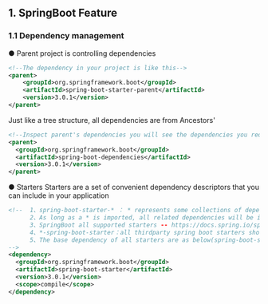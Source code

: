 ## 1. SpringBoot Feature 
### 1.1 Dependency management 
● Parent project is controlling dependencies
```xml
<!--The dependency in your project is like this-->
<parent>
    <groupId>org.springframework.boot</groupId>
    <artifactId>spring-boot-starter-parent</artifactId>
    <version>3.0.1</version>
</parent>
```

Just like a tree structure, all dependencies are from Ancestors'
```xml
<!--Inspect parent's dependencies you will see the dependencies you required-->
<parent>
  <groupId>org.springframework.boot</groupId>
  <artifactId>spring-boot-dependencies</artifactId>
  <version>3.0.1</version>
</parent>
```
● Starters
Starters are a set of convenient dependency descriptors that you can include in your application
```xml
<!--  1、spring-boot-starter-* ： * represents some collections of dependencies from official SpringBoot.io
      2、As long as a * is imported, all related dependencies will be included -- e.g. spring-boot-starter-web includes all dependencies you may need when develop a web application
      3、SpringBoot all supported starters -- https://docs.spring.io/spring-boot/docs/current/reference/html/using-spring-boot.html#using-boot-starter
      4、*-spring-boot-starter：all thirdparty spring boot starters should be like this
      5、The base dependency of all starters are as below(spring-boot-starter), which includes spring-boot, loggingg, autoconfigure etc
-->
<dependency>
  <groupId>org.springframework.boot</groupId>
  <artifactId>spring-boot-starter</artifactId>
  <version>3.0.1</version>
  <scope>compile</scope>
</dependency>
 ```
